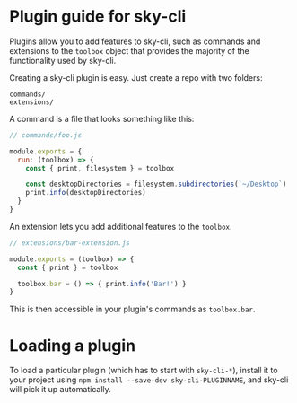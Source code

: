 # Plugin guide for sky-cli

Plugins allow you to add features to sky-cli, such as commands and
extensions to the `toolbox` object that provides the majority of the functionality
used by sky-cli.

Creating a sky-cli plugin is easy. Just create a repo with two folders:

```
commands/
extensions/
```

A command is a file that looks something like this:

```js
// commands/foo.js

module.exports = {
  run: (toolbox) => {
    const { print, filesystem } = toolbox

    const desktopDirectories = filesystem.subdirectories(`~/Desktop`)
    print.info(desktopDirectories)
  }
}
```

An extension lets you add additional features to the `toolbox`.

```js
// extensions/bar-extension.js

module.exports = (toolbox) => {
  const { print } = toolbox

  toolbox.bar = () => { print.info('Bar!') }
}
```

This is then accessible in your plugin's commands as `toolbox.bar`.

# Loading a plugin

To load a particular plugin (which has to start with `sky-cli-*`),
install it to your project using `npm install --save-dev sky-cli-PLUGINNAME`,
and sky-cli will pick it up automatically.
